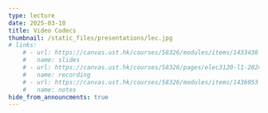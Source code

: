 ```yaml
---
type: lecture
date: 2025-03-10
title: Video Codecs
thumbnail: /static_files/presentations/lec.jpg
# links: 
    # - url: https://canvas.ust.hk/courses/58326/modules/items/1433438
    #   name: slides
    # - url: https://canvas.ust.hk/courses/58326/pages/elec3120-l1-2024-09-26-15-00
    #   name: recording 
    # - url: https://canvas.ust.hk/courses/58326/modules/items/1436053
    #   name: notes
hide_from_announcments: true
---
```

